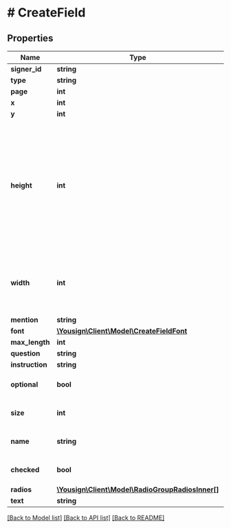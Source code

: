 # # CreateField

## Properties

Name | Type | Description | Notes
------------ | ------------- | ------------- | -------------
**signer_id** | **string** |  |
**type** | **string** |  |
**page** | **int** |  |
**x** | **int** |  |
**y** | **int** |  |
**height** | **int** | The height must be 24 or a multiple of 15 greater than 24. If height is not provided, it will be calculated depending on the number of newlines in the read only text. | [optional]
**width** | **int** | If not set, the width is automatically calculated with the read only text length. | [optional]
**mention** | **string** |  |
**font** | [**\Yousign\Client\Model\CreateFieldFont**](CreateFieldFont.md) |  | [optional]
**max_length** | **int** |  |
**question** | **string** |  |
**instruction** | **string** |  | [optional]
**optional** | **bool** |  | [optional] [default to false]
**size** | **int** |  | [optional] [default to 24]
**name** | **string** | Radio group&#39;s name | [optional]
**checked** | **bool** |  | [optional] [default to false]
**radios** | [**\Yousign\Client\Model\RadioGroupRadiosInner[]**](RadioGroupRadiosInner.md) |  |
**text** | **string** |  |

[[Back to Model list]](../../README.md#models) [[Back to API list]](../../README.md#endpoints) [[Back to README]](../../README.md)
